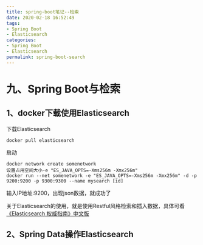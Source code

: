 ```yaml
---
title: spring-boot笔记--检索
date: 2020-02-18 16:52:49
tags:
- Spring Boot
- Elasticsearch
categories:
- Spring Boot
- Elasticsearch
permalink: spring-boot-search
---
```


# 九、Spring Boot与检索

## 1、docker下载使用Elasticsearch

下载Elasticsearch

```shell
docker pull elasticsearch
```

启动

<!-- more -->

```shell
docker network create somenetwork
设置占用空间大小-e "ES_JAVA_OPTS=-Xms256m -Xmx256m"
docker run --net somenetwork -e "ES_JAVA_OPTS=-Xms256m -Xmx256m" -d -p 9200:9200 -p 9300:9300 --name mysearch [id]
```

输入IP地址:9200，出现json数据，就成功了

关于Elasticsearch的使用，就是使用Restful风格检索和插入数据，具体可看[《Elasticsearch 权威指南》中文版](https://www.elastic.co/guide/cn/elasticsearch/guide/current/index.html)

## 2、Spring Data操作Elasticsearch

